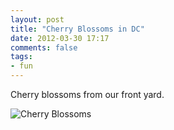 ```yaml
---
layout: post
title: "Cherry Blossoms in DC"
date: 2012-03-30 17:17
comments: false
tags:
- fun
---
```

Cherry blossoms from our front yard.



![Cherry Blossoms](http://media.eick.us/media/photographs/2012/2012-03-28/Random-iPhone-4.jpg)

